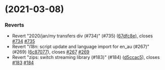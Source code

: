 #  (2021-03-08)


### Reverts

* Revert "2020/jan/my transfers div (#734)" (#735) ([67dfc8e](https://github.com/fransward/filesender/commit/67dfc8ea1df88d361d18015f7623844eb671ba20)), closes [#734](https://github.com/fransward/filesender/issues/734) [#735](https://github.com/fransward/filesender/issues/735)
* Revert "i18n: script update and language import for en_au (#267)" (#269) ([6c87077](https://github.com/fransward/filesender/commit/6c87077ce16bc3b09148b82e217717407d0ecf74)), closes [#267](https://github.com/fransward/filesender/issues/267) [#269](https://github.com/fransward/filesender/issues/269)
* Revert "zips: switch streaming library (#183)" (#184) ([d5ccac5](https://github.com/fransward/filesender/commit/d5ccac57f6c2391b4ab642a0beb7665bb3796db3)), closes [#183](https://github.com/fransward/filesender/issues/183) [#184](https://github.com/fransward/filesender/issues/184)



